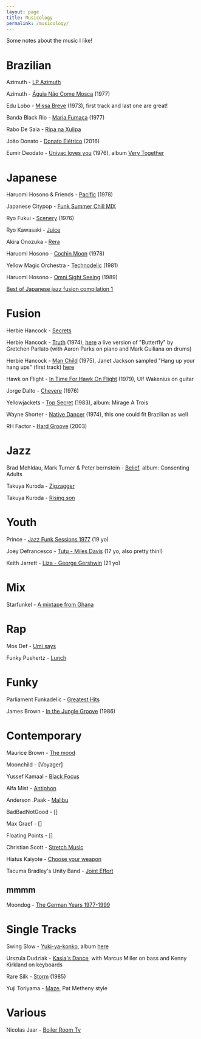 ```yaml
---
layout: page
title: Musicology
permalink: /musicology/
---
```


Some notes about the music I like!

# Brazilian
Azimuth - [LP Azimuth](https://www.youtube.com/watch?v=m6PxI_-MowE)

Azimuth - [Águia Não Come Mosca](https://www.youtube.com/watch?v=HADCBUVaFqw) (1977)

Edu Lobo - [Missa Breve](https://www.youtube.com/watch?v=RaFavdaZisM) (1973), first track and last one are great!

Banda Black Rio - [Maria Fumaça](https://www.youtube.com/watch?v=O6RQnyDS9xg) (1977)

Rabo De Saia - [Ripa na Xulipa](https://www.youtube.com/watch?v=61QzoFaYDQY)

João Donato - [Donato Elétrico](https://www.youtube.com/watch?v=SGK4BpUBAnY) (2016)

Eumir Deodato - [Univac loves you](https://www.youtube.com/watch?v=2QVdJ43VK_Q) (1976), album [Very Together](https://www.youtube.com/watch?v=MeAM0tvEg-s&t=30s)

# Japanese
Haruomi Hosono & Friends - [Pacific](https://www.youtube.com/watch?v=dSCwoYcp0IY) (1978)

Japanese Citypop - [Funk Summer Chill MIX](https://www.youtube.com/watch?v=VRXG0TrgOSY&t=1741s)

Ryo Fukui - [Scenery](https://www.youtube.com/watch?v=Hrr3dp7zRQY) (1976)

Ryo Kawasaki - [Juice](https://www.youtube.com/watch?v=bdQ7437z0A4)

Akira Onozuka - [Rera](https://www.youtube.com/watch?v=O_h9nd6im-I)

Haruomi Hosono - [Cochin Moon](https://www.youtube.com/watch?v=iM_9aalKOQk) (1978)

Yellow Magic Orchestra - [Technodelic](https://www.youtube.com/watch?v=XeVO5_qoyfY)  (1981)

Haruomi Hosono - [Omni Sight Seeing](https://www.youtube.com/watch?v=-22NysUDulc&t=291s) (1989)

[Best of Japanese jazz fusion compilation 1](https://www.youtube.com/watch?v=zvoNHP5yIu4)

# Fusion
Herbie Hancock - [Secrets](https://www.youtube.com/watch?v=gMdJzUVHRwU)

Herbie Hancock - [Truth](https://www.youtube.com/watch?v=hShkZ-Q4qzQ) (1974), [here](https://www.youtube.com/watch?v=lOVvOdmbwbo) a live version of "Butterfly" by Gretchen Parlato (with Aaron Parks on piano and Mark Guiliana on drums)

Herbie Hancock - [Man Child](https://www.youtube.com/watch?v=TikRSpQDr6I) (1975), Janet Jackson sampled "Hang up your hang ups" (first track) [here](https://www.youtube.com/watch?v=g_GpU5agvYQ)

Hawk on Flight - [In Time For Hawk On Flight](https://open.spotify.com/album/5rYU0bnRczczp2UkL1Wcyv) (1979), Ulf Wakenius on guitar

Jorge Dalto - [Chevere](https://www.youtube.com/watch?v=Yni3GOQJ1UA) (1976)

Yellowjackets - [Top Secret](https://www.youtube.com/watch?v=Aej5YiWW4Q8) (1983), album: Mirage A Trois

Wayne Shorter - [Native Dancer](https://www.youtube.com/watch?v=GTAIjxoSKLk) (1974), this one could fit Brazilian as well

RH Factor - [Hard Groove](https://www.youtube.com/watch?v=ZjrI16qeE_A) (2003)

# Jazz

Brad Mehldau, Mark Turner & Peter bernstein - [Belief](https://www.youtube.com/watch?v=xhiVB5SBvHs), album: Consenting Adults

Takuya Kuroda - [Zigzagger](https://www.youtube.com/watch?v=H5tr4cgCHfY)

Takuya Kuroda - [Rising son](https://www.youtube.com/watch?v=spH_3GV6YsY)

# Youth
Prince - [Jazz Funk Sessions 1977](https://www.youtube.com/watch?v=YQKl870Sm_g) (19 yo)

Joey Defrancesco - [Tutu - Miles Davis](https://www.youtube.com/watch?v=7KdZPFyXq5Y) (17 yo, also pretty thin!)

Keith Jarrett - [Liza - George Gershwin](https://www.youtube.com/watch?v=jD2a3mo8z5M) (21 yo)

# Mix
Starfunkel - [A mixtape from Ghana](https://www.youtube.com/watch?v=ITurXyhdQxY)

# Rap
Mos Def - [Umi says](https://www.youtube.com/watch?v=Pyp3vha8PNw)

Funky Pushertz - [Lunch](https://www.youtube.com/watch?v=KJwRqBS5ZvA)

# Funky
Parliament Funkadelic - [Greatest Hits](https://www.youtube.com/watch?v=WPOexuFLJ8c)

James Brown - [In the Jungle Groove](https://www.youtube.com/watch?v=eHG1z6fvX8o) (1986)

# Contemporary

Maurice Brown - [The mood](https://www.youtube.com/watch?v=f39Uqx6efek)

Moonchild - [Voyager]

Yussef Kamaal - [Black Focus](https://www.youtube.com/watch?v=4D8YPDdsxYU)

Alfa Mist - [Antiphon](https://www.youtube.com/watch?v=BVO_R8uvMhE)

Anderson .Paak - [Malibu](https://www.youtube.com/watch?v=IROfKBoVtTg)

BadBadNotGood - []

Max Graef - []

Floating Points - []

Christian Scott - [Stretch Music](https://www.youtube.com/watch?v=fuGc7YvQzeM)

Hiatus Kaiyote - [Choose your weapon](https://www.youtube.com/watch?v=9k2KIocsdEQ)

Tacuma Bradley's Unity Band - [Joint Effort](https://www.youtube.com/watch?v=EFDXHrGGdS4&t=2307s)

## mmmm

Moondog - [The German Years 1977-1999](https://www.youtube.com/watch?v=3AdPl5xIAvE)

# Single Tracks 
Swing Slow - [Yuki-ya-konko](https://www.youtube.com/watch?v=mPsJXfB7yTk), album [here](https://www.youtube.com/watch?v=06HcFuiHWZ4)

Urszula Dudziak - [Kasia's Dance](https://www.youtube.com/watch?v=12ptpdfTMF8), with Marcus Miller on bass and Kenny Kirkland on keyboards

Rare Silk - [Storm](https://www.youtube.com/watch?v=AQZESJ2Pga8) (1985)

Yuji Toriyama - [Maze](https://www.youtube.com/watch?v=VkNvRqAMbMw), Pat Metheny style

# Various

Nicolas Jaar - [Boiler Room Tv](https://boilerroom.tv/recording/transition/?utm_source=facebook.com&utm_medium=referral)
